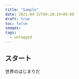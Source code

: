 ```yaml
---
title: "Sample"
date: 2021-04-22T09:28:19+09:00
draft: true
toc: false
images:
tags:
  - untagged
---
```

## スタート
世界のはじまりだ
